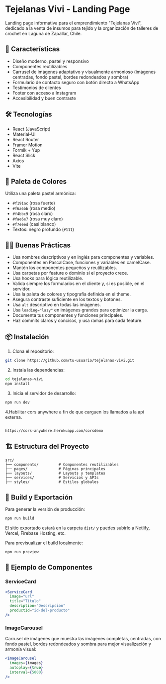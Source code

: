 # Tejelanas Vivi - Landing Page

Landing page informativa para el emprendimiento "Tejelanas Vivi", dedicado a la venta de insumos para tejido y la organización de talleres de crochet en Laguna de Zapallar, Chile.

## 🚀 Características

- Diseño moderno, pastel y responsivo
- Componentes reutilizables
- Carrusel de imágenes adaptativo y visualmente armonioso (imágenes centradas, fondo pastel, bordes redondeados y sombra)
- Formulario de contacto seguro con botón directo a WhatsApp
- Testimonios de clientes
- Footer con acceso a Instagram
- Accesibilidad y buen contraste

## 🛠️ Tecnologías

- React (JavaScript)
- Material-UI
- React Router
- Framer Motion
- Formik + Yup
- React Slick
- Axios
- Vite

## 🎨 Paleta de Colores

Utiliza una paleta pastel armónica:

- `#f191ac` (rosa fuerte)
- `#f6a6bb` (rosa medio)
- `#f4bbc9` (rosa claro)
- `#fae6e7` (rosa muy claro)
- `#f7eeed` (casi blanco)
- Textos: negro profundo (`#111`)

## 🧑‍💻 Buenas Prácticas

- Usa nombres descriptivos y en inglés para componentes y variables.
- Componentes en PascalCase, funciones y variables en camelCase.
- Mantén los componentes pequeños y reutilizables.
- Usa carpetas por feature o dominio si el proyecto crece.
- Usa hooks para lógica reutilizable.
- Valida siempre los formularios en el cliente y, si es posible, en el servidor.
- Usa la paleta de colores y tipografía definida en el theme.
- Asegura contraste suficiente en los textos y botones.
- Usa `alt` descriptivo en todas las imágenes.
- Usa `loading="lazy"` en imágenes grandes para optimizar la carga.
- Documenta tus componentes y funciones principales.
- Haz commits claros y concisos, y usa ramas para cada feature.

## 📦 Instalación

1. Clona el repositorio:
```bash
git clone https://github.com/tu-usuario/tejelanas-vivi.git
```

2. Instala las dependencias:
```bash
cd tejelanas-vivi
npm install
```

3. Inicia el servidor de desarrollo:
```bash
npm run dev
```

4.Habilitar  cors anywhere a fin de que carguen los llamados a la api externa.
```

https://cors-anywhere.herokuapp.com/corsdemo
```

## 🏗️ Estructura del Proyecto

```
src/
├── components/         # Componentes reutilizables
├── pages/              # Páginas principales
├── layouts/            # Layouts y templates
├── services/           # Servicios y APIs
├── styles/             # Estilos globales
```

## 📝 Build y Exportación

Para generar la versión de producción:
```bash
npm run build
```
El sitio exportado estará en la carpeta `dist/` y puedes subirlo a Netlify, Vercel, Firebase Hosting, etc.

Para previsualizar el build localmente:
```bash
npm run preview
```

## 🎨 Ejemplo de Componentes

### ServiceCard
```jsx
<ServiceCard
  image="url"
  title="Título"
  description="Descripción"
  productId="id-del-producto"
/>
```

### ImageCarousel
Carrusel de imágenes que muestra las imágenes completas, centradas, con fondo pastel, bordes redondeados y sombra para mejor visualización y armonía visual:
```jsx
<ImageCarousel
  images={images}
  autoplay={true}
  interval={5000}
/>
```

